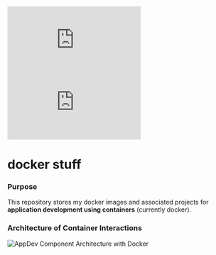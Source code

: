 ![Analytics Tracker](http://76.182.243.72:8090/solution-tracker/api/track/solutionX-github-README.MD "Analytics Tracker")
![Analytics Tracker2](https://ga-beacon.appspot.com/UA-65672212-1/matallen/solutionX-github-README.MD "Analytics Tracker2")




# docker stuff


### Purpose

This repository stores my docker images and associated projects for **application development using containers** (currently docker).


### Architecture of Container Interactions
![AppDev Component Architecture with Docker](https://github.com/matallen/docker/blob/master/app-dev-component-arch.png "AppDev Component Architecture with Docker")


